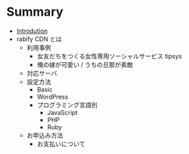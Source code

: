 # Summary

* [Introdution](README.md)
* rabify CDN とは
  * 利用事例
    * 女友だちをつくる女性専用ソーシャルサービス tipsys
    * 俺の嫁が可愛い / うちの旦那が素敵
  * 対応サーバ
  * 設定方法
    * Basic
    * WordPress
    * プログラミング言語別
      * JavaScript
      * PHP
      * Ruby
  * お申込み方法
    * お支払いについて